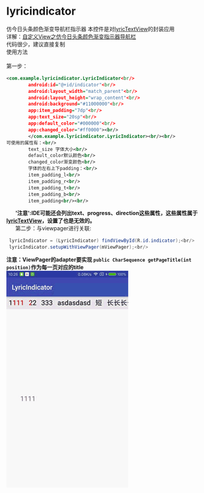 # lyricindicator
仿今日头条颜色渐变导航栏指示器
本控件是对[lyricTextView](https://github.com/CCY0122/lyrictextview)的封装应用<br/>
详解：[自定义View之仿今日头条颜色渐变指示器导航栏](http://blog.csdn.net/ccy0122/article/details/72902977)<br/>
代码很少，建议直接复制<br/>
使用方法<br/><br/>
第一步：<br/>
```xml
<com.example.lyricindicator.LyricIndicator<br/>
        android:id="@+id/indicator"<br/>
        android:layout_width="match_parent"<br/>
        android:layout_height="wrap_content"<br/>
        android:background="#11000000"<br/>
        app:item_padding="7dp"<br/>
        app:text_size="20sp"<br/>
        app:default_color="#000000"<br/>
        app:changed_color="#ff0000"><br/>
        </com.example.lyricindicator.LyricIndicator><br/><br/>
可使用的属性有：<br/>
        text_size 字体大小<br/>
        default_color默认颜色<br/>
        changed_color渐变颜色<br/>
        字体的左右上下padding：<br/>
        item_padding_l<br/>
        item_padding_r<br/>
        item_padding_t<br/>
        item_padding_b<br/>
        item_padding<br/><br/>
```
        **'注意':IDE可能还会列出text、progress、direction这些属性，这些属性属于[lyricTextView](https://github.com/CCY0122/lyrictextview)，设置了也是无效的。**<br/>
       
第二步：与viewpager进行关联:<br/>
```java
 lyricIndicator = (LyricIndicator) findViewById(R.id.indicator);<br/>
 lyricIndicator.setupWithViewPager(mViewPager);<br/>
 ```
 **注意：ViewPager的adapter要实现 `public CharSequence getPageTitle(int position)`作为每一页对应的title**<br/>
![image](https://github.com/CCY0122/lyricindicator/blob/master/image.gif)

